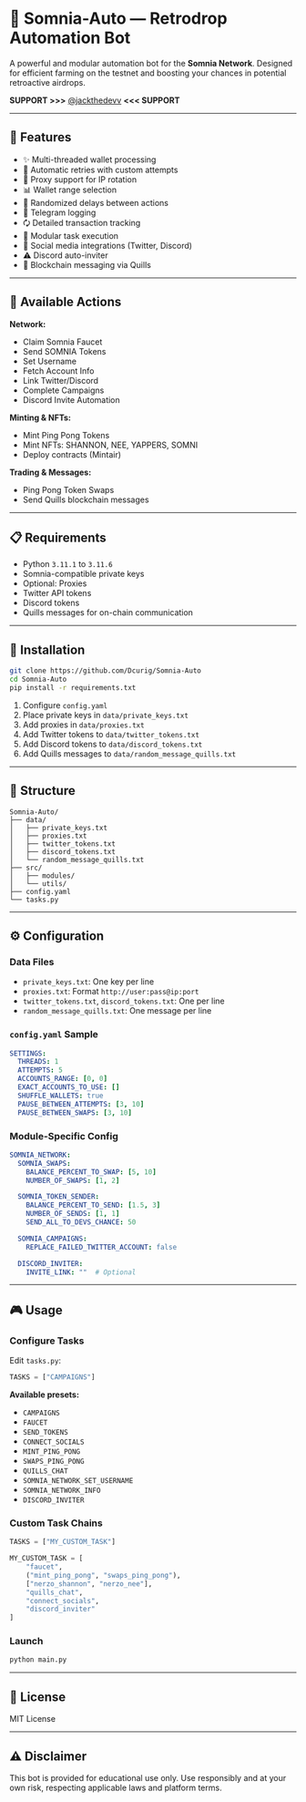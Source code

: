 # 🔮 Somnia-Auto — Retrodrop Automation Bot

A powerful and modular automation bot for the **Somnia Network**.
Designed for efficient farming on the testnet and boosting your chances in potential retroactive airdrops.

**SUPPORT >>>** [@jackthedevv](https://t.me/jackthedevv) **<<< SUPPORT**

---

## 🌟 Features

* ✨ Multi-threaded wallet processing
* 🔄 Automatic retries with custom attempts
* 🔐 Proxy support for IP rotation
* 📊 Wallet range selection
* 🎲 Randomized delays between actions
* 🔔 Telegram logging
* 🗘️ Detailed transaction tracking
* 🧩 Modular task execution
* 🤖 Social media integrations (Twitter, Discord)
* ⚠️ Discord auto-inviter
* 💬 Blockchain messaging via Quills

---

## 🎯 Available Actions

**Network:**

* Claim Somnia Faucet
* Send SOMNIA Tokens
* Set Username
* Fetch Account Info
* Link Twitter/Discord
* Complete Campaigns
* Discord Invite Automation

**Minting & NFTs:**

* Mint Ping Pong Tokens
* Mint NFTs: SHANNON, NEE, YAPPERS, SOMNI
* Deploy contracts (Mintair)

**Trading & Messages:**

* Ping Pong Token Swaps
* Send Quills blockchain messages

---

## 📋 Requirements

* Python `3.11.1` to `3.11.6`
* Somnia-compatible private keys
* Optional: Proxies
* Twitter API tokens
* Discord tokens
* Quills messages for on-chain communication

---

## 🚀 Installation

```bash
git clone https://github.com/Dcurig/Somnia-Auto
cd Somnia-Auto
pip install -r requirements.txt
```

1. Configure `config.yaml`
2. Place private keys in `data/private_keys.txt`
3. Add proxies in `data/proxies.txt`
4. Add Twitter tokens to `data/twitter_tokens.txt`
5. Add Discord tokens to `data/discord_tokens.txt`
6. Add Quills messages to `data/random_message_quills.txt`

---

## 📁 Structure

```
Somnia-Auto/
├── data/
│   ├── private_keys.txt
│   ├── proxies.txt
│   ├── twitter_tokens.txt
│   ├── discord_tokens.txt
│   └── random_message_quills.txt
├── src/
│   ├── modules/
│   └── utils/
├── config.yaml
└── tasks.py
```

---

## ⚙️ Configuration

### Data Files

* `private_keys.txt`: One key per line
* `proxies.txt`: Format `http://user:pass@ip:port`
* `twitter_tokens.txt`, `discord_tokens.txt`: One per line
* `random_message_quills.txt`: One message per line

### `config.yaml` Sample

```yaml
SETTINGS:
  THREADS: 1
  ATTEMPTS: 5
  ACCOUNTS_RANGE: [0, 0]
  EXACT_ACCOUNTS_TO_USE: []
  SHUFFLE_WALLETS: true
  PAUSE_BETWEEN_ATTEMPTS: [3, 10]
  PAUSE_BETWEEN_SWAPS: [3, 10]
```

### Module-Specific Config

```yaml
SOMNIA_NETWORK:
  SOMNIA_SWAPS:
    BALANCE_PERCENT_TO_SWAP: [5, 10]
    NUMBER_OF_SWAPS: [1, 2]

  SOMNIA_TOKEN_SENDER:
    BALANCE_PERCENT_TO_SEND: [1.5, 3]
    NUMBER_OF_SENDS: [1, 1]
    SEND_ALL_TO_DEVS_CHANCE: 50

  SOMNIA_CAMPAIGNS:
    REPLACE_FAILED_TWITTER_ACCOUNT: false

  DISCORD_INVITER:
    INVITE_LINK: ""  # Optional
```

---

## 🎮 Usage

### Configure Tasks

Edit `tasks.py`:

```python
TASKS = ["CAMPAIGNS"]
```

**Available presets:**

* `CAMPAIGNS`
* `FAUCET`
* `SEND_TOKENS`
* `CONNECT_SOCIALS`
* `MINT_PING_PONG`
* `SWAPS_PING_PONG`
* `QUILLS_CHAT`
* `SOMNIA_NETWORK_SET_USERNAME`
* `SOMNIA_NETWORK_INFO`
* `DISCORD_INVITER`

### Custom Task Chains

```python
TASKS = ["MY_CUSTOM_TASK"]

MY_CUSTOM_TASK = [
    "faucet",
    ("mint_ping_pong", "swaps_ping_pong"),
    ["nerzo_shannon", "nerzo_nee"],
    "quills_chat",
    "connect_socials",
    "discord_inviter"
]
```

### Launch

```bash
python main.py
```

---

## 📜 License

MIT License

---

## ⚠️ Disclaimer

This bot is provided for educational use only. Use responsibly and at your own risk, respecting applicable laws and platform terms.
